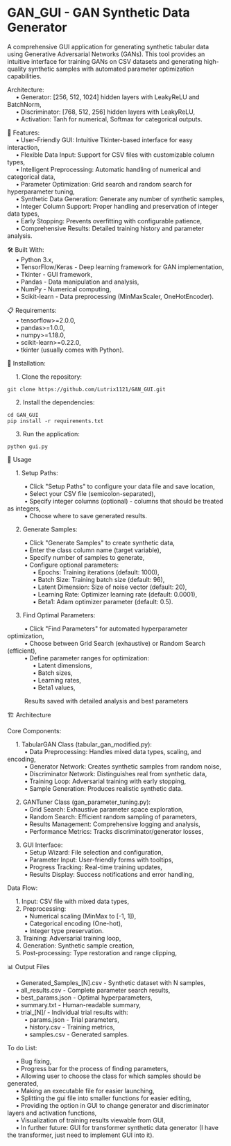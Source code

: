 # GAN_GUI - GAN Synthetic Data Generator
A comprehensive GUI application for generating synthetic tabular data using Generative Adversarial Networks (GANs). This tool provides an intuitive interface for training GANs on CSV datasets and generating high-quality synthetic samples with automated parameter optimization capabilities.

Architecture:  
&nbsp;&nbsp;&nbsp;&nbsp;&nbsp;• Generator: [256, 512, 1024] hidden layers with LeakyReLU and BatchNorm,  
&nbsp;&nbsp;&nbsp;&nbsp;&nbsp;• Discriminator: [768, 512, 256] hidden layers with LeakyReLU,  
&nbsp;&nbsp;&nbsp;&nbsp;&nbsp;• Activation: Tanh for numerical, Softmax for categorical outputs.  

🚀 Features:  
	&nbsp;&nbsp;&nbsp;&nbsp;&nbsp;• User-Friendly GUI: Intuitive Tkinter-based interface for easy interaction,  
	&nbsp;&nbsp;&nbsp;&nbsp;&nbsp;• Flexible Data Input: Support for CSV files with customizable column types,  
	&nbsp;&nbsp;&nbsp;&nbsp;&nbsp;• Intelligent Preprocessing: Automatic handling of numerical and categorical data,  
	&nbsp;&nbsp;&nbsp;&nbsp;&nbsp;• Parameter Optimization: Grid search and random search for hyperparameter tuning,  
	&nbsp;&nbsp;&nbsp;&nbsp;&nbsp;• Synthetic Data Generation: Generate any number of synthetic samples,  
	&nbsp;&nbsp;&nbsp;&nbsp;&nbsp;• Integer Column Support: Proper handling and preservation of integer data types,  
	&nbsp;&nbsp;&nbsp;&nbsp;&nbsp;• Early Stopping: Prevents overfitting with configurable patience,  
	&nbsp;&nbsp;&nbsp;&nbsp;&nbsp;• Comprehensive Results: Detailed training history and parameter analysis.

🛠️ Built With:  
	&nbsp;&nbsp;&nbsp;&nbsp;&nbsp;• Python 3.x,  
	&nbsp;&nbsp;&nbsp;&nbsp;&nbsp;• TensorFlow/Keras - Deep learning framework for GAN implementation,  
	&nbsp;&nbsp;&nbsp;&nbsp;&nbsp;• Tkinter - GUI framework,  
	&nbsp;&nbsp;&nbsp;&nbsp;&nbsp;• Pandas - Data manipulation and analysis,  
	&nbsp;&nbsp;&nbsp;&nbsp;&nbsp;• NumPy - Numerical computing,  
	&nbsp;&nbsp;&nbsp;&nbsp;&nbsp;• Scikit-learn - Data preprocessing (MinMaxScaler, OneHotEncoder).
 
📋 Requirements:  
	&nbsp;&nbsp;&nbsp;&nbsp;&nbsp;• tensorflow>=2.0.0,  
	&nbsp;&nbsp;&nbsp;&nbsp;&nbsp;• pandas>=1.0.0,  
	&nbsp;&nbsp;&nbsp;&nbsp;&nbsp;• numpy>=1.18.0,  
	&nbsp;&nbsp;&nbsp;&nbsp;&nbsp;• scikit-learn>=0.22.0,  
	&nbsp;&nbsp;&nbsp;&nbsp;&nbsp;• tkinter (usually comes with Python).

 🚀 Installation:  
 
 &nbsp;&nbsp;&nbsp;&nbsp;&nbsp;1. Clone the repository:  
  
	git clone https://github.com/Lutrix1121/GAN_GUI.git

   &nbsp;&nbsp;&nbsp;&nbsp;&nbsp;2. Install the dependencies:  

	cd GAN_GUI  
	pip install -r requirements.txt

   &nbsp;&nbsp;&nbsp;&nbsp;&nbsp;3. Run the application:  

	python gui.py

📖 Usage  

&nbsp;&nbsp;&nbsp;&nbsp;&nbsp;1. Setup Paths:   
 
&nbsp;&nbsp;&nbsp;&nbsp;&nbsp;&nbsp;&nbsp;&nbsp;&nbsp;&nbsp;• Click "Setup Paths" to configure your data file and save location,   
&nbsp;&nbsp;&nbsp;&nbsp;&nbsp;&nbsp;&nbsp;&nbsp;&nbsp;&nbsp;• Select your CSV file (semicolon-separated),   
&nbsp;&nbsp;&nbsp;&nbsp;&nbsp;&nbsp;&nbsp;&nbsp;&nbsp;&nbsp;• Specify integer columns (optional) - columns that should be treated as integers,  
&nbsp;&nbsp;&nbsp;&nbsp;&nbsp;&nbsp;&nbsp;&nbsp;&nbsp;&nbsp;• Choose where to save generated results.  
	
&nbsp;&nbsp;&nbsp;&nbsp;&nbsp;2. Generate Samples:  

&nbsp;&nbsp;&nbsp;&nbsp;&nbsp;&nbsp;&nbsp;&nbsp;&nbsp;&nbsp;• Click "Generate Samples" to create synthetic data,  
&nbsp;&nbsp;&nbsp;&nbsp;&nbsp;&nbsp;&nbsp;&nbsp;&nbsp;&nbsp;• Enter the class column name (target variable),  
&nbsp;&nbsp;&nbsp;&nbsp;&nbsp;&nbsp;&nbsp;&nbsp;&nbsp;&nbsp;• Specify number of samples to generate,  
&nbsp;&nbsp;&nbsp;&nbsp;&nbsp;&nbsp;&nbsp;&nbsp;&nbsp;&nbsp;• Configure optional parameters:  
&nbsp;&nbsp;&nbsp;&nbsp;&nbsp;&nbsp;&nbsp;&nbsp;&nbsp;&nbsp;&nbsp;&nbsp;&nbsp;&nbsp;&nbsp;• Epochs: Training iterations (default: 1000),  
&nbsp;&nbsp;&nbsp;&nbsp;&nbsp;&nbsp;&nbsp;&nbsp;&nbsp;&nbsp;&nbsp;&nbsp;&nbsp;&nbsp;&nbsp;• Batch Size: Training batch size (default: 96),  
&nbsp;&nbsp;&nbsp;&nbsp;&nbsp;&nbsp;&nbsp;&nbsp;&nbsp;&nbsp;&nbsp;&nbsp;&nbsp;&nbsp;&nbsp;• Latent Dimension: Size of noise vector (default: 20),  
&nbsp;&nbsp;&nbsp;&nbsp;&nbsp;&nbsp;&nbsp;&nbsp;&nbsp;&nbsp;&nbsp;&nbsp;&nbsp;&nbsp;&nbsp;• Learning Rate: Optimizer learning rate (default: 0.0001),  
&nbsp;&nbsp;&nbsp;&nbsp;&nbsp;&nbsp;&nbsp;&nbsp;&nbsp;&nbsp;&nbsp;&nbsp;&nbsp;&nbsp;&nbsp;• Beta1: Adam optimizer parameter (default: 0.5).  
 
&nbsp;&nbsp;&nbsp;&nbsp;&nbsp;3. Find Optimal Parameters:  

&nbsp;&nbsp;&nbsp;&nbsp;&nbsp;&nbsp;&nbsp;&nbsp;&nbsp;&nbsp;• Click "Find Parameters" for automated hyperparameter optimization,  
&nbsp;&nbsp;&nbsp;&nbsp;&nbsp;&nbsp;&nbsp;&nbsp;&nbsp;&nbsp;• Choose between Grid Search (exhaustive) or Random Search (efficient),  
&nbsp;&nbsp;&nbsp;&nbsp;&nbsp;&nbsp;&nbsp;&nbsp;&nbsp;&nbsp;• Define parameter ranges for optimization:  
&nbsp;&nbsp;&nbsp;&nbsp;&nbsp;&nbsp;&nbsp;&nbsp;&nbsp;&nbsp;&nbsp;&nbsp;&nbsp;&nbsp;&nbsp;• Latent dimensions,  
&nbsp;&nbsp;&nbsp;&nbsp;&nbsp;&nbsp;&nbsp;&nbsp;&nbsp;&nbsp;&nbsp;&nbsp;&nbsp;&nbsp;&nbsp;• Batch sizes,  
&nbsp;&nbsp;&nbsp;&nbsp;&nbsp;&nbsp;&nbsp;&nbsp;&nbsp;&nbsp;&nbsp;&nbsp;&nbsp;&nbsp;&nbsp;• Learning rates,  
&nbsp;&nbsp;&nbsp;&nbsp;&nbsp;&nbsp;&nbsp;&nbsp;&nbsp;&nbsp;&nbsp;&nbsp;&nbsp;&nbsp;&nbsp;• Beta1 values,  
 
&nbsp;&nbsp;&nbsp;&nbsp;&nbsp;&nbsp;&nbsp;&nbsp;&nbsp;&nbsp;Results saved with detailed analysis and best parameters  
 
🏗️ Architecture  

Core Components:  

&nbsp;&nbsp;&nbsp;&nbsp;&nbsp;1. TabularGAN Class (tabular_gan_modified.py):  
&nbsp;&nbsp;&nbsp;&nbsp;&nbsp;&nbsp;&nbsp;&nbsp;&nbsp;&nbsp;• Data Preprocessing: Handles mixed data types, scaling, and encoding,  
&nbsp;&nbsp;&nbsp;&nbsp;&nbsp;&nbsp;&nbsp;&nbsp;&nbsp;&nbsp;• Generator Network: Creates synthetic samples from random noise,  
&nbsp;&nbsp;&nbsp;&nbsp;&nbsp;&nbsp;&nbsp;&nbsp;&nbsp;&nbsp;• Discriminator Network: Distinguishes real from synthetic data,  
&nbsp;&nbsp;&nbsp;&nbsp;&nbsp;&nbsp;&nbsp;&nbsp;&nbsp;&nbsp;• Training Loop: Adversarial training with early stopping,  
&nbsp;&nbsp;&nbsp;&nbsp;&nbsp;&nbsp;&nbsp;&nbsp;&nbsp;&nbsp;• Sample Generation: Produces realistic synthetic data.  

&nbsp;&nbsp;&nbsp;&nbsp;&nbsp;2. GANTuner Class (gan_parameter_tuning.py):  
&nbsp;&nbsp;&nbsp;&nbsp;&nbsp;&nbsp;&nbsp;&nbsp;&nbsp;&nbsp;• Grid Search: Exhaustive parameter space exploration,  
&nbsp;&nbsp;&nbsp;&nbsp;&nbsp;&nbsp;&nbsp;&nbsp;&nbsp;&nbsp;• Random Search: Efficient random sampling of parameters,  
&nbsp;&nbsp;&nbsp;&nbsp;&nbsp;&nbsp;&nbsp;&nbsp;&nbsp;&nbsp;• Results Management: Comprehensive logging and analysis,  
&nbsp;&nbsp;&nbsp;&nbsp;&nbsp;&nbsp;&nbsp;&nbsp;&nbsp;&nbsp;• Performance Metrics: Tracks discriminator/generator losses,  

&nbsp;&nbsp;&nbsp;&nbsp;&nbsp;3. GUI Interface:  
&nbsp;&nbsp;&nbsp;&nbsp;&nbsp;&nbsp;&nbsp;&nbsp;&nbsp;&nbsp;• Setup Wizard: File selection and configuration,  
&nbsp;&nbsp;&nbsp;&nbsp;&nbsp;&nbsp;&nbsp;&nbsp;&nbsp;&nbsp;• Parameter Input: User-friendly forms with tooltips,  
&nbsp;&nbsp;&nbsp;&nbsp;&nbsp;&nbsp;&nbsp;&nbsp;&nbsp;&nbsp;• Progress Tracking: Real-time training updates,  
&nbsp;&nbsp;&nbsp;&nbsp;&nbsp;&nbsp;&nbsp;&nbsp;&nbsp;&nbsp;• Results Display: Success notifications and error handling,  

Data Flow: 

&nbsp;&nbsp;&nbsp;&nbsp;&nbsp;1. Input: CSV file with mixed data types,  
&nbsp;&nbsp;&nbsp;&nbsp;&nbsp;2. Preprocessing:  
&nbsp;&nbsp;&nbsp;&nbsp;&nbsp;&nbsp;&nbsp;&nbsp;&nbsp;&nbsp;• Numerical scaling (MinMax to [-1, 1]),  
&nbsp;&nbsp;&nbsp;&nbsp;&nbsp;&nbsp;&nbsp;&nbsp;&nbsp;&nbsp;• Categorical encoding (One-hot),  
&nbsp;&nbsp;&nbsp;&nbsp;&nbsp;&nbsp;&nbsp;&nbsp;&nbsp;&nbsp;• Integer type preservation.    
&nbsp;&nbsp;&nbsp;&nbsp;&nbsp;3. Training: Adversarial training loop,  
&nbsp;&nbsp;&nbsp;&nbsp;&nbsp;4. Generation: Synthetic sample creation,  
&nbsp;&nbsp;&nbsp;&nbsp;&nbsp;5. Post-processing: Type restoration and range clipping,  

📊 Output Files  

&nbsp;&nbsp;&nbsp;&nbsp;&nbsp;• Generated_Samples_[N].csv - Synthetic dataset with N samples,  
&nbsp;&nbsp;&nbsp;&nbsp;&nbsp;• all_results.csv - Complete parameter search results,  
&nbsp;&nbsp;&nbsp;&nbsp;&nbsp;• best_params.json - Optimal hyperparameters,  
&nbsp;&nbsp;&nbsp;&nbsp;&nbsp;• summary.txt - Human-readable summary,  
&nbsp;&nbsp;&nbsp;&nbsp;&nbsp;• trial_[N]/ - Individual trial results with:  
&nbsp;&nbsp;&nbsp;&nbsp;&nbsp;&nbsp;&nbsp;&nbsp;&nbsp;&nbsp;• params.json - Trial parameters,  
&nbsp;&nbsp;&nbsp;&nbsp;&nbsp;&nbsp;&nbsp;&nbsp;&nbsp;&nbsp;• history.csv - Training metrics,  
&nbsp;&nbsp;&nbsp;&nbsp;&nbsp;&nbsp;&nbsp;&nbsp;&nbsp;&nbsp;• samples.csv - Generated samples.  

To do List:  

&nbsp;&nbsp;&nbsp;&nbsp;&nbsp;• Bug fixing,  
&nbsp;&nbsp;&nbsp;&nbsp;&nbsp;• Progress bar for the process of finding parameters,  
&nbsp;&nbsp;&nbsp;&nbsp;&nbsp;• Allowing user to choose the class for which samples should be generated,  
&nbsp;&nbsp;&nbsp;&nbsp;&nbsp;• Making an executable file for easier launching,  
&nbsp;&nbsp;&nbsp;&nbsp;&nbsp;• Splitting the gui file into smaller functions for easier editing,  
&nbsp;&nbsp;&nbsp;&nbsp;&nbsp;• Providing the option in GUI to change generator and discriminator layers and activation functions,  
&nbsp;&nbsp;&nbsp;&nbsp;&nbsp;• Visualization of training results viewable from GUI,  
&nbsp;&nbsp;&nbsp;&nbsp;&nbsp;• In further future: GUI for transformer synthetic data generator (I have the transformer, just need to implement GUI into it).  
